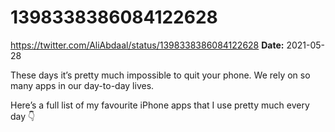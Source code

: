 # 1398338386084122628
https://twitter.com/AliAbdaal/status/1398338386084122628
**Date:** 2021-05-28

These days it’s pretty much impossible to quit your phone. We rely on so many apps in our day-to-day lives.

Here’s a full list of my favourite iPhone apps that I use pretty much every day 👇
